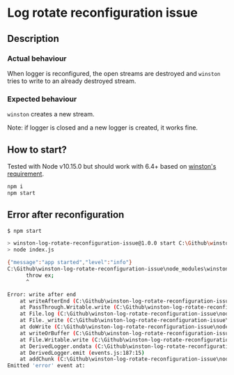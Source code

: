 # Log rotate reconfiguration issue

## Description

### Actual behaviour
When logger is reconfigured, the open streams are destroyed and `winston` tries to write to an already destroyed stream.

### Expected behaviour
`winston` creates a new stream.

Note: if logger is closed and a new logger is created, it works fine.

## How to start?
Tested with Node v10.15.0 but should work with 6.4+ based on [winston's requirement](https://github.com/winstonjs/winston/blob/master/package.json#L70).

```sh
npm i
npm start
```


## Error after reconfiguration
```sh
$ npm start

> winston-log-rotate-reconfiguration-issue@1.0.0 start C:\Github\winston-log-rotate-reconfiguration-issue
> node index.js

{"message":"app started","level":"info"}
C:\Github\winston-log-rotate-reconfiguration-issue\node_modules\winston\lib\winston\logger.js:237
      throw ex;
      ^

Error: write after end
    at writeAfterEnd (C:\Github\winston-log-rotate-reconfiguration-issue\node_modules\readable-stream\lib\_stream_writable.js:288:12)
    at PassThrough.Writable.write (C:\Github\winston-log-rotate-reconfiguration-issue\node_modules\readable-stream\lib\_stream_writable.js:332:20)
    at File.log (C:\Github\winston-log-rotate-reconfiguration-issue\node_modules\winston\lib\winston\transports\file.js:158:34)
    at File._write (C:\Github\winston-log-rotate-reconfiguration-issue\node_modules\winston-transport\index.js:81:19)
    at doWrite (C:\Github\winston-log-rotate-reconfiguration-issue\node_modules\readable-stream\lib\_stream_writable.js:428:64)
    at writeOrBuffer (C:\Github\winston-log-rotate-reconfiguration-issue\node_modules\readable-stream\lib\_stream_writable.js:417:5)
    at File.Writable.write (C:\Github\winston-log-rotate-reconfiguration-issue\node_modules\readable-stream\lib\_stream_writable.js:334:11)
    at DerivedLogger.ondata (C:\Github\winston-log-rotate-reconfiguration-issue\node_modules\readable-stream\lib\_stream_readable.js:619:20)
    at DerivedLogger.emit (events.js:187:15)
    at addChunk (C:\Github\winston-log-rotate-reconfiguration-issue\node_modules\readable-stream\lib\_stream_readable.js:291:12)
Emitted 'error' event at:
```